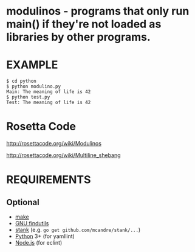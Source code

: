 # modulinos - programs that only run main() if they're not loaded as libraries by other programs.

# EXAMPLE

```console
$ cd python
$ python modulino.py
Main: The meaning of life is 42
$ python test.py
Test: The meaning of life is 42
```

# Rosetta Code

http://rosettacode.org/wiki/Modulinos

http://rosettacode.org/wiki/Multiline_shebang

# REQUIREMENTS

## Optional

* [make](https://www.gnu.org/software/make/)
* [GNU findutils](https://www.gnu.org/software/findutils/)
* [stank](https://github.com/mcandre/stank) (e.g. `go get github.com/mcandre/stank/...`)
* [Python](https://www.python.org) 3+ (for yamllint)
* [Node.js](https://nodejs.org/en/) (for eclint)
